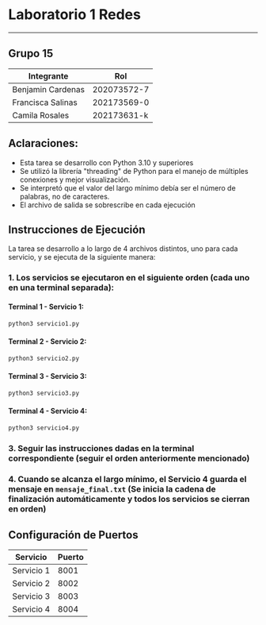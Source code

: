 # Laboratorio 1 Redes
---
## Grupo 15
| Integrante | Rol |
| ------------- | ------------- |
| Benjamin Cardenas | 202073572-7 |
| Francisca Salinas | 202173569-0 |
| Camila Rosales | 202173631-k |

## Aclaraciones:
- Esta tarea se desarrollo con Python 3.10 y superiores
- Se utilizó la librería "threading" de Python para el manejo de múltiples conexiones y mejor visualización.
- Se interpretó que el valor del largo mínimo debía ser el número de palabras, no de caracteres.
- El archivo de salida se sobrescribe en cada ejecución

## Instrucciones de Ejecución

La tarea se desarrollo a lo largo de 4 archivos distintos, uno para cada servicio, y se ejecuta de la siguiente manera: 

### 1. Los servicios se ejecutaron en el siguiente orden (cada uno en una terminal separada):

#### Terminal 1 - Servicio 1:
```bash
python3 servicio1.py
```

#### Terminal 2 - Servicio 2:
```bash
python3 servicio2.py
```

#### Terminal 3 - Servicio 3:
```bash
python3 servicio3.py
```

#### Terminal 4 - Servicio 4:
```bash
python3 servicio4.py
```

### 3. Seguir las instrucciones dadas en la terminal correspondiente (seguir el orden anteriormente mencionado)

### 4. Cuando se alcanza el largo mínimo, el Servicio 4 guarda el mensaje en `mensaje_final.txt` (Se inicia la cadena de finalización automáticamente y todos los servicios se cierran en orden)

## Configuración de Puertos

| Servicio | Puerto |
|----------|--------|
| Servicio 1 | 8001 |
| Servicio 2 | 8002 |
| Servicio 3 | 8003 |
| Servicio 4 | 8004 |
